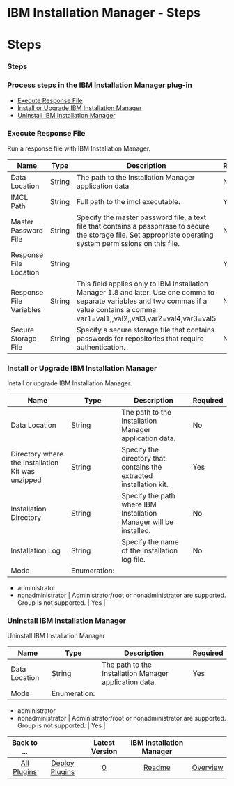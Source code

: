 
IBM Installation Manager - Steps
================================

# Steps


### Steps




### Process steps in the IBM Installation Manager plug-in

* [Execute Response File](#execute_response_file)
* [Install or Upgrade IBM Installation Manager](#install_or_upgrade_ibm_installation_manager)
* [Uninstall IBM Installation Manager](#uninstall_ibm_installation_manager)


### Execute Response File

Run a response file with IBM Installation Manager.


| Name | Type | Description                                                                                                          | Required |
| ---- | ---- | -------------------------------------------------------------------------------------------------------------------- | -------- |
| Data Location | String | The path to the Installation Manager application data. | No |
| IMCL Path | String | Full path to the imcl executable. | Yes |
| Master Password File | String | Specify the master password file, a text file that contains a passphrase to secure the storage file. Set appropriate operating system permissions on this file. | No |
| Response File Location | String |  | Yes |
| Response File Variables | String | This field applies only to IBM Installation Manager 1.8 and later. Use one comma to separate variables and two commas if a value contains a comma: var1=val1,,val2,,val3,var2=val4,var3=val5 | No |
| Secure Storage File | String | Specify a secure storage file that contains passwords for repositories that require authentication. | No |

### Install or Upgrade IBM Installation Manager

Install or upgrade IBM Installation Manager.


| Name | Type | Description                                                                                                          | Required |
| ---- | ---- | -------------------------------------------------------------------------------------------------------------------- | -------- |
| Data Location | String | The path to the Installation Manager application data. | No |
| Directory where the Installation Kit was unzipped | String | Specify the directory that contains the extracted installation kit. | Yes |
| Installation Directory | String | Specify the path where IBM Installation Manager will be installed. | No |
| Installation Log | String | Specify the name of the installation log file. | No |
| Mode | Enumeration:
* administrator
* nonadministrator
| Administrator/root or nonadministrator are supported. Group is not supported. | Yes |

### Uninstall IBM Installation Manager

Uninstall IBM Installation Manager


| Name | Type | Description                                                                                                          | Required |
| ---- | ---- | -------------------------------------------------------------------------------------------------------------------- | -------- |
| Data Location | String | The path to the Installation Manager application data. | Yes |
| Mode | Enumeration:
* administrator
* nonadministrator
| Administrator/root or nonadministrator are supported. Group is not supported. | Yes |



|Back to ...||Latest Version|IBM Installation Manager ||
| :---: | :---: | :---: | :---: | :---: |
|[All Plugins](../../index.md)|[Deploy Plugins](../README.md)|[0]()|[Readme](README.md)|[Overview](overview.md)|
